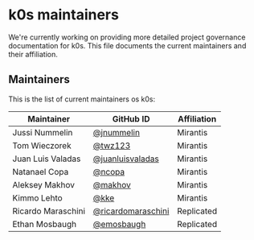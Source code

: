 # k0s maintainers

We're currently working on providing more detailed project governance documentation for k0s. This file documents the current maintainers and their affiliation.

## Maintainers

This is the list of current maintainers os k0s:

| Maintainer         | GitHub ID                                                  | Affiliation |
|--------------------|------------------------------------------------------------|-------------|
| Jussi Nummelin     | [@jnummelin](https://github.com/jnummelin)                 | Mirantis    |
| Tom Wieczorek      | [@twz123](https://github.com/twz123)                       | Mirantis    |
| Juan Luis Valadas  | [@juanluisvaladas](https://github.com/juanluisvaladas)     | Mirantis    |
| Natanael Copa      | [@ncopa](https://github.com/ncopa)                         | Mirantis    |
| Aleksey Makhov     | [@makhov](https://github.com/makhov)                       | Mirantis    |
| Kimmo Lehto        | [@kke](https://github.com/kke)                             | Mirantis    |
| Ricardo Maraschini | [@ricardomaraschini](https://github.com/ricardomaraschini) | Replicated  |
| Ethan Mosbaugh     | [@emosbaugh](https://github.com/emosbaugh)                 | Replicated  |
